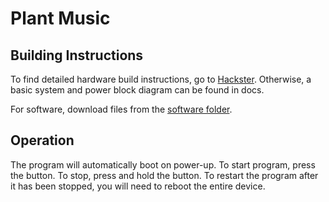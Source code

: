# Plant Music
  
## Building Instructions
To find detailed hardware build instructions, go to [Hackster](www.hackster.io/jclim02/plant-music-ff2cc4). Otherwise, a basic system and power block diagram can be found in docs.

For software, download files from the [software folder](https://github.com/jclim02/ENGI301/tree/main/project_01/software). 

## Operation
The program will automatically boot on power-up. To start program, press the button. To stop, press and hold the button. To restart the program after it has been stopped, you will need to reboot the entire device.
